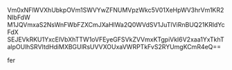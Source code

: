 Vm0xNFlWVXhUbkpOVm1SWVYwZFNUMVpzWkc5V01XeHpWV3hrVm1KR2NIbFdW
M1JQVmxaS2NsWnFWbFZXCmJXaHlWa2Q0WVdSV1JuTlViRnBUQ21KRldYcFdX
SEJEVkRKU1YxcElVbXhTTW1oVFEyeGFSVkZVVmxKTgpiVkl6V2xaa1YxTkhT
alpOUlhSRVltdHdiMXBGUlRsUVVXOUxaVWRPTkFvS2RYUmgKCmR4eQ==

fer